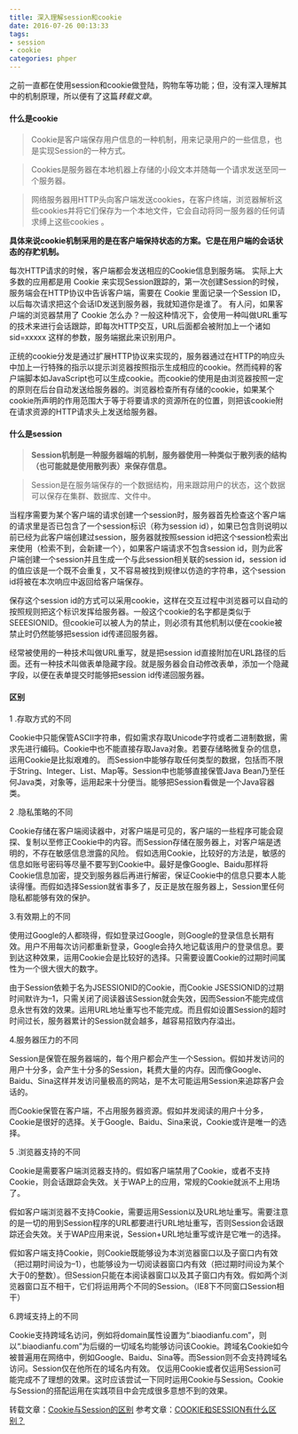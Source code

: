 ```yaml
---
title: 深入理解session和cookie
date: 2016-07-26 00:13:33
tags: 
- session
- cookie
categories: phper
---
```

之前一直都在使用session和cookie做登陆，购物车等功能；但，没有深入理解其中的机制原理，所以便有了这篇*转载文章*。

#### 什么是cookie ####
> Cookie是客户端保存用户信息的一种机制，用来记录用户的一些信息，也是实现Session的一种方式。

> Cookies是服务器在本地机器上存储的小段文本并随每一个请求发送至同一个服务器。

> 网络服务器用HTTP头向客户端发送cookies，在客户终端，浏览器解析这些cookies并将它们保存为一个本地文件，它会自动将同一服务器的任何请求缚上这些cookies 。

**具体来说cookie机制采用的是在客户端保持状态的方案。它是在用户端的会话状态的存贮机制。**

每次HTTP请求的时候，客户端都会发送相应的Cookie信息到服务端。
实际上大多数的应用都是用 Cookie 来实现Session跟踪的，第一次创建Session的时候，服务端会在HTTP协议中告诉客户端，需要在 Cookie 里面记录一个Session ID，以后每次请求把这个会话ID发送到服务器，我就知道你是谁了。
有人问，如果客户端的浏览器禁用了 Cookie 怎么办？一般这种情况下，会使用一种叫做URL重写的技术来进行会话跟踪，即每次HTTP交互，URL后面都会被附加上一个诸如 sid=xxxxx 这样的参数，服务端据此来识别用户。

正统的cookie分发是通过扩展HTTP协议来实现的，服务器通过在HTTP的响应头中加上一行特殊的指示以提示浏览器按照指示生成相应的cookie。然而纯粹的客户端脚本如JavaScript也可以生成cookie。而cookie的使用是由浏览器按照一定的原则在后台自动发送给服务器的。浏览器检查所有存储的cookie，如果某个cookie所声明的作用范围大于等于将要请求的资源所在的位置，则把该cookie附在请求资源的HTTP请求头上发送给服务器。

#### 什么是session ####
> **Session机制是一种服务器端的机制，服务器使用一种类似于散列表的结构（也可能就是使用散列表）来保存信息。**

> Session是在服务端保存的一个数据结构，用来跟踪用户的状态，这个数据可以保存在集群、数据库、文件中。

当程序需要为某个客户端的请求创建一个session时，服务器首先检查这个客户端的请求里是否已包含了一个session标识（称为session id），如果已包含则说明以前已经为此客户端创建过session，服务器就按照session id把这个session检索出来使用（检索不到，会新建一个），如果客户端请求不包含session id，则为此客户端创建一个session并且生成一个与此session相关联的session id，session id的值应该是一个既不会重复，又不容易被找到规律以仿造的字符串，这个session id将被在本次响应中返回给客户端保存。

保存这个session id的方式可以采用cookie，这样在交互过程中浏览器可以自动的按照规则把这个标识发挥给服务器。一般这个cookie的名字都是类似于SEEESIONID。但cookie可以被人为的禁止，则必须有其他机制以便在cookie被禁止时仍然能够把session id传递回服务器。

经常被使用的一种技术叫做URL重写，就是把session id直接附加在URL路径的后面。还有一种技术叫做表单隐藏字段。就是服务器会自动修改表单，添加一个隐藏字段，以便在表单提交时能够把session id传递回服务器。

#### 区别 ####
1 .存取方式的不同

Cookie中只能保管ASCII字符串，假如需求存取Unicode字符或者二进制数据，需求先进行编码。Cookie中也不能直接存取Java对象。若要存储略微复杂的信息，运用Cookie是比拟艰难的。
而Session中能够存取任何类型的数据，包括而不限于String、Integer、List、Map等。Session中也能够直接保管Java Bean乃至任何Java类，对象等，运用起来十分便当。能够把Session看做是一个Java容器类。

2 .隐私策略的不同 

Cookie存储在客户端阅读器中，对客户端是可见的，客户端的一些程序可能会窥探、复制以至修正Cookie中的内容。而Session存储在服务器上，对客户端是透明的，不存在敏感信息泄露的风险。
假如选用Cookie，比较好的方法是，敏感的信息如账号密码等尽量不要写到Cookie中。最好是像Google、Baidu那样将Cookie信息加密，提交到服务器后再进行解密，保证Cookie中的信息只要本人能读得懂。而假如选择Session就省事多了，反正是放在服务器上，Session里任何隐私都能够有效的保护。

3.有效期上的不同 

使用过Google的人都晓得，假如登录过Google，则Google的登录信息长期有效。用户不用每次访问都重新登录，Google会持久地记载该用户的登录信息。要到达这种效果，运用Cookie会是比较好的选择。只需要设置Cookie的过期时间属性为一个很大很大的数字。

由于Session依赖于名为JSESSIONID的Cookie，而Cookie JSESSIONID的过期时间默许为–1，只需关闭了阅读器该Session就会失效，因而Session不能完成信息永世有效的效果。运用URL地址重写也不能完成。而且假如设置Session的超时时间过长，服务器累计的Session就会越多，越容易招致内存溢出。

4.服务器压力的不同

Session是保管在服务器端的，每个用户都会产生一个Session。假如并发访问的用户十分多，会产生十分多的Session，耗费大量的内存。因而像Google、Baidu、Sina这样并发访问量极高的网站，是不太可能运用Session来追踪客户会话的。

而Cookie保管在客户端，不占用服务器资源。假如并发阅读的用户十分多，Cookie是很好的选择。关于Google、Baidu、Sina来说，Cookie或许是唯一的选择。

5 .浏览器支持的不同

Cookie是需要客户端浏览器支持的。假如客户端禁用了Cookie，或者不支持Cookie，则会话跟踪会失效。关于WAP上的应用，常规的Cookie就派不上用场了。

假如客户端浏览器不支持Cookie，需要运用Session以及URL地址重写。需要注意的是一切的用到Session程序的URL都要进行URL地址重写，否则Session会话跟踪还会失效。关于WAP应用来说，Session+URL地址重写或许是它唯一的选择。

假如客户端支持Cookie，则Cookie既能够设为本浏览器窗口以及子窗口内有效（把过期时间设为–1），也能够设为一切阅读器窗口内有效（把过期时间设为某个大于0的整数）。但Session只能在本阅读器窗口以及其子窗口内有效。假如两个浏览器窗口互不相干，它们将运用两个不同的Session。（IE8下不同窗口Session相干）

6.跨域支持上的不同

Cookie支持跨域名访问，例如将domain属性设置为“.biaodianfu.com”，则以“.biaodianfu.com”为后缀的一切域名均能够访问该Cookie。跨域名Cookie如今被普遍用在网络中，例如Google、Baidu、Sina等。而Session则不会支持跨域名访问。Session仅在他所在的域名内有效。
仅运用Cookie或者仅运用Session可能完成不了理想的效果。这时应该尝试一下同时运用Cookie与Session。Cookie与Session的搭配运用在实践项目中会完成很多意想不到的效果。

转载文章：[Cookie与Session的区别](http://www.lai18.com/content/407204.html) 
参考文章：[COOKIE和SESSION有什么区别？](https://www.zhihu.com/question/19786827) 